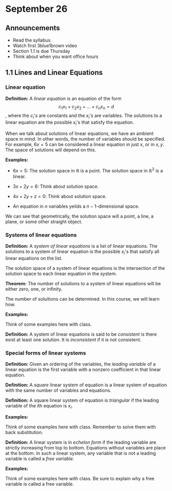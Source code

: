 # September 26

## Announcements

* Read the syllabus
* Watch first 3blue1brown video
* Section 1.1 is due Thursday
* Think about when you want office hours

## 1.1 Lines and Linear Equations

### Linear equation

**Definition:** A *linear equation* is an equation of the form $$c_1 x_1 + c_2
x_2 + \ldots + c_n x_n = d$$, where the $c_i$'s are constants and the
$x_i$'s are variables. The solutions to a linear equation are the possible
$x_i$'s that satisfy the equation.

When we talk about solutions of linear equations, we have an ambient space in
mind. In other words, the number of variables should be specified. For example,
$6x=5$ can be considered a linear equation in just $x$, or in $x,y$.
The space of solutions will depend on this.

**Examples:**

* $6x=5$: The solution space in $\mathbb{R}$ is a point. The solution space
  in $\mathbb{R}^2$ is a linear.

* $3x+2y=6$: Think about solution space.

* $4x+2y+z=0$: Think about solution space.

* An equation in $n$ variables yeilds a $n-1$-dimensional space.

We can see that geometrically, the solution space will a point, a line, a
plane, or some other straight object.


### Systems of linear equations

**Definition:** A *system of linear equations* is a list of linear equations.
The solutions to a system of linear equation is the possible $x_i$'s that
satisfy all linear equations on the list.

The solution space of a system of linear equations is the intersection of the
solution space to each linear equation in the system.

**Theorem:** The number of solutions to a system of linear equations will be
either zero, one, or infinity.

The number of soluitions can be determined. In this course, we will learn how.

**Examples:**

Think of some examples here with class.

**Definition:** A system of linear equations is said to be *consistent* is
there exist at least one solution. It is *inconsistent* if it is not
consistent.

### Special forms of linear systems

**Definition:** Given an ordering of the variables, the *leading variable* of a
linear equation is the first variable with a nonzero coefficient in that linear
equation.

**Definition:** A *square* linear system of equation is a linear system of
equation with the same number of variables and equations.

**Definition:** A square linear system of equation is *triangular* if the
leading variable of the $i$th equation is $x_i$.

**Examples:**

Think of some examples here with class. Remember to solve them with back
substitution.

**Definition:**  A linear system is in *echelon form* if the leading variable
are strictly increasing from top to bottom. Equations without variables are
place at the bottom. In such a linear system, any variable that is not a
leading variable is called a *free variable*.


**Examples:**

Think of some examples here with class. Be sure to explain why a free variable
is called a free variable.
